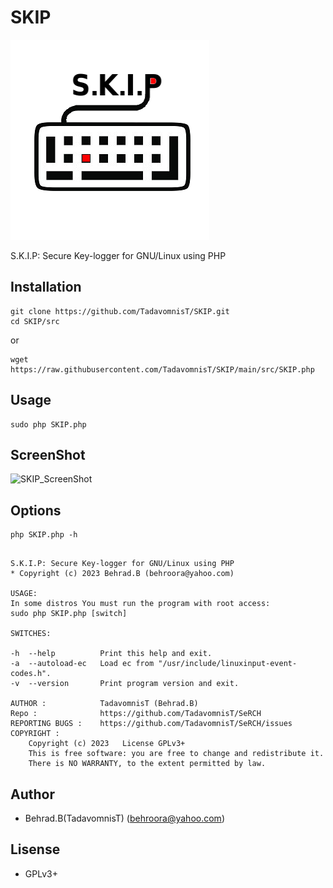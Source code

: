 # SKIP

![SKIP Logo](./docs/SKIP_logo.png)

S.K.I.P: Secure Key-logger for GNU/Linux using PHP


## Installation

```Shell
git clone https://github.com/TadavomnisT/SKIP.git
cd SKIP/src
```
or
```shell
wget https://raw.githubusercontent.com/TadavomnisT/SKIP/main/src/SKIP.php
```

## Usage

```shell
sudo php SKIP.php
```

 ## ScreenShot
 
![SKIP_ScreenShot](https://github.com/TadavomnisT/SKIP/assets/63199745/d08b5f24-e332-4d51-adae-809c74ff2638)

 ## Options

 ```shell
php SKIP.php -h
```
```shell

S.K.I.P: Secure Key-logger for GNU/Linux using PHP
* Copyright (c) 2023 Behrad.B (behroora@yahoo.com)

USAGE:
In some distros You must run the program with root access:
sudo php SKIP.php [switch]

SWITCHES:

-h  --help          Print this help and exit.
-a  --autoload-ec   Load ec from "/usr/include/linuxinput-event-codes.h".
-v  --version       Print program version and exit.

AUTHOR :            TadavomnisT (Behrad.B)
Repo :              https://github.com/TadavomnisT/SeRCH
REPORTING BUGS :    https://github.com/TadavomnisT/SeRCH/issues
COPYRIGHT :
    Copyright (c) 2023   License GPLv3+
    This is free software: you are free to change and redistribute it.
    There is NO WARRANTY, to the extent permitted by law.

```
## Author 

* Behrad.B(TadavomnisT) (behroora@yahoo.com)

## Lisense

* GPLv3+
